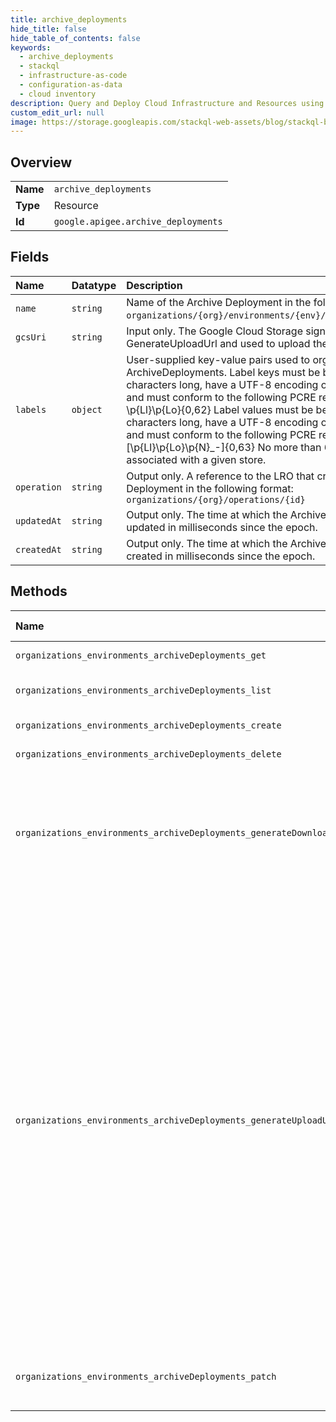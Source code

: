 ```yaml
---
title: archive_deployments
hide_title: false
hide_table_of_contents: false
keywords:
  - archive_deployments
  - stackql
  - infrastructure-as-code
  - configuration-as-data
  - cloud inventory
description: Query and Deploy Cloud Infrastructure and Resources using SQL
custom_edit_url: null
image: https://storage.googleapis.com/stackql-web-assets/blog/stackql-blog-post-featured-image.png
---
```

  
    

## Overview
<table><tbody>
<tr><td><b>Name</b></td><td><code>archive_deployments</code></td></tr>
<tr><td><b>Type</b></td><td>Resource</td></tr>
<tr><td><b>Id</b></td><td><code>google.apigee.archive_deployments</code></td></tr>
</tbody></table>

## Fields
| Name | Datatype | Description |
|:-----|:---------|:------------|
| `name` | `string` | Name of the Archive Deployment in the following format: `organizations/{org}/environments/{env}/archiveDeployments/{id}`. |
| `gcsUri` | `string` | Input only. The Google Cloud Storage signed URL returned from GenerateUploadUrl and used to upload the Archive zip file. |
| `labels` | `object` | User-supplied key-value pairs used to organize ArchiveDeployments. Label keys must be between 1 and 63 characters long, have a UTF-8 encoding of maximum 128 bytes, and must conform to the following PCRE regular expression: \p{Ll}\p{Lo}{0,62} Label values must be between 1 and 63 characters long, have a UTF-8 encoding of maximum 128 bytes, and must conform to the following PCRE regular expression: [\p{Ll}\p{Lo}\p{N}_-]{0,63} No more than 64 labels can be associated with a given store. |
| `operation` | `string` | Output only. A reference to the LRO that created this Archive Deployment in the following format: `organizations/{org}/operations/{id}` |
| `updatedAt` | `string` | Output only. The time at which the Archive Deployment was updated in milliseconds since the epoch. |
| `createdAt` | `string` | Output only. The time at which the Archive Deployment was created in milliseconds since the epoch. |
## Methods
| Name | Accessible by | Required Params | Description |
|:-----|:--------------|:----------------|:------------|
| `organizations_environments_archiveDeployments_get` | `SELECT` | `name` | Gets the specified ArchiveDeployment. |
| `organizations_environments_archiveDeployments_list` | `SELECT` | `parent` | Lists the ArchiveDeployments in the specified Environment. |
| `organizations_environments_archiveDeployments_create` | `INSERT` | `parent` | Creates a new ArchiveDeployment. |
| `organizations_environments_archiveDeployments_delete` | `DELETE` | `name` | Deletes an archive deployment. |
| `organizations_environments_archiveDeployments_generateDownloadUrl` | `EXEC` | `name` | Generates a signed URL for downloading the original zip file used to create an Archive Deployment. The URL is only valid for a limited period and should be used within minutes after generation. Each call returns a new upload URL. |
| `organizations_environments_archiveDeployments_generateUploadUrl` | `EXEC` | `parent` | Generates a signed URL for uploading an Archive zip file to Google Cloud Storage. Once the upload is complete, the signed URL should be passed to CreateArchiveDeployment. When uploading to the generated signed URL, please follow these restrictions: * Source file type should be a zip file. * Source file size should not exceed 1GB limit. * No credentials should be attached - the signed URLs provide access to the target bucket using internal service identity; if credentials were attached, the identity from the credentials would be used, but that identity does not have permissions to upload files to the URL. When making a HTTP PUT request, these two headers need to be specified: * `content-type: application/zip` * `x-goog-content-length-range: 0,1073741824` And this header SHOULD NOT be specified: * `Authorization: Bearer YOUR_TOKEN` |
| `organizations_environments_archiveDeployments_patch` | `EXEC` | `name` | Updates an existing ArchiveDeployment. Labels can modified but most of the other fields are not modifiable. |
